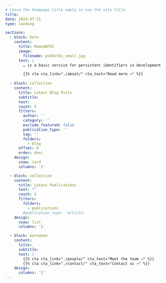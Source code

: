 ```yaml
---
# Leave the homepage title empty to use the site title
title:
date: 2024-07-15
type: landing

sections:
  - block: hero
    content:
      title: Meme4NFDI
      image:
        filename: pid4nfdi_small.jpg
      text: |
        … is a basic service for persistent identifiers in development for the German National Research Data Infrastructure ([Nationale Forschungsdaten&shy;infrastruktur – NFDI](https://www.nfdi.de/?lang=en)). PID4NFDI is part of [Base4NFDI](https://base4nfdi.de/) and is currently in its initialisation phase, the first of three service development phases.

        {{% cta cta_link="./about/" cta_text="Read more →" %}}
  
  - block: collection
    content:
      title: Latest Blog Posts
      subtitle:
      text:
      count: 5
      filters:
        author: ''
        category: ''
        exclude_featured: false
        publication_type: ''
        tag: ''
        folders:
          - blog
      offset: 0
      order: desc
    design:
      view: card
      columns: '1'

  - block: collection
    content:
      title: Latest Publications
      text: ""
      count: 5
      filters:
        folders:
          - publications
        #publication_type: 'article'
    design:
      view: list
      columns: '1'

  - block: markdown
    content:
      title:
      subtitle:
      text: |
        {{% cta cta_link="./people/" cta_text="Meet the team →" %}}
        {{% cta cta_link="./contact/" cta_text="Contact us →" %}}
    design:
      columns: '1'
---
```

